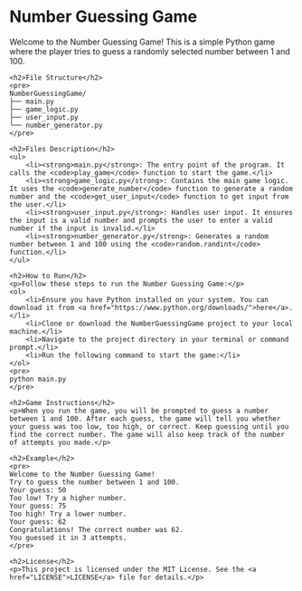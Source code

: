 <!DOCTYPE html>
<html lang="en">
<head>
    <meta charset="UTF-8">
    <meta name="viewport" content="width=device-width, initial-scale=1.0">
    <title>Number Guessing Game - README</title>
</head>
<body>
    <h1>Number Guessing Game</h1>
    <p>Welcome to the Number Guessing Game! This is a simple Python game where the player tries to guess a randomly selected number between 1 and 100.</p>
    
    <h2>File Structure</h2>
    <pre>
    NumberGuessingGame/
    ├── main.py
    ├── game_logic.py
    ├── user_input.py
    └── number_generator.py
    </pre>
    
    <h2>Files Description</h2>
    <ul>
        <li><strong>main.py</strong>: The entry point of the program. It calls the <code>play_game</code> function to start the game.</li>
        <li><strong>game_logic.py</strong>: Contains the main game logic. It uses the <code>generate_number</code> function to generate a random number and the <code>get_user_input</code> function to get input from the user.</li>
        <li><strong>user_input.py</strong>: Handles user input. It ensures the input is a valid number and prompts the user to enter a valid number if the input is invalid.</li>
        <li><strong>number_generator.py</strong>: Generates a random number between 1 and 100 using the <code>random.randint</code> function.</li>
    </ul>
    
    <h2>How to Run</h2>
    <p>Follow these steps to run the Number Guessing Game:</p>
    <ol>
        <li>Ensure you have Python installed on your system. You can download it from <a href="https://www.python.org/downloads/">here</a>.</li>
        <li>Clone or download the NumberGuessingGame project to your local machine.</li>
        <li>Navigate to the project directory in your terminal or command prompt.</li>
        <li>Run the following command to start the game:</li>
    </ol>
    <pre>
    python main.py
    </pre>
    
    <h2>Game Instructions</h2>
    <p>When you run the game, you will be prompted to guess a number between 1 and 100. After each guess, the game will tell you whether your guess was too low, too high, or correct. Keep guessing until you find the correct number. The game will also keep track of the number of attempts you made.</p>
    
    <h2>Example</h2>
    <pre>
    Welcome to the Number Guessing Game!
    Try to guess the number between 1 and 100.
    Your guess: 50
    Too low! Try a higher number.
    Your guess: 75
    Too high! Try a lower number.
    Your guess: 62
    Congratulations! The correct number was 62.
    You guessed it in 3 attempts.
    </pre>
    
    <h2>License</h2>
    <p>This project is licensed under the MIT License. See the <a href="LICENSE">LICENSE</a> file for details.</p>
</body>
</html>
